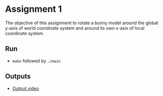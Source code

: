 # Assignment 1

The objective of this assignment to rotate a bunny model around the global y-axis of world coordinate system and around its own x-asix of local coordinate system.

## Run

- `make` followed by `./main`

## Outputs

- [Output video](./outputs/assignment1-video.mp4)